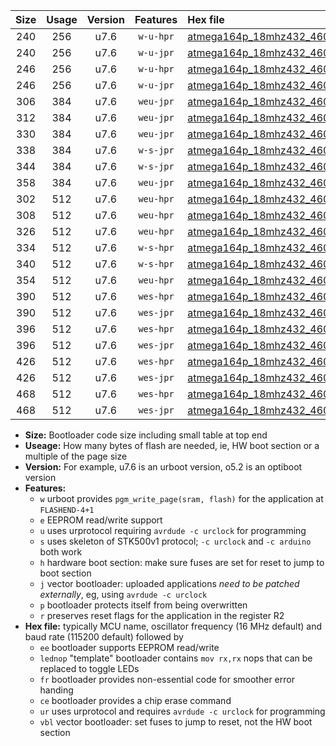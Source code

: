 |Size|Usage|Version|Features|Hex file|
|:-:|:-:|:-:|:-:|:--|
|240|256|u7.6|`w-u-hpr`|[atmega164p_18mhz432_460800bps_ur.hex](https://raw.githubusercontent.com/stefanrueger/urboot/main/atmega164p_18mhz432_460800bps_ur.hex)|
|240|256|u7.6|`w-u-jpr`|[atmega164p_18mhz432_460800bps_ur_vbl.hex](https://raw.githubusercontent.com/stefanrueger/urboot/main/atmega164p_18mhz432_460800bps_ur_vbl.hex)|
|246|256|u7.6|`w-u-hpr`|[atmega164p_18mhz432_460800bps_lednop_ur.hex](https://raw.githubusercontent.com/stefanrueger/urboot/main/atmega164p_18mhz432_460800bps_lednop_ur.hex)|
|246|256|u7.6|`w-u-jpr`|[atmega164p_18mhz432_460800bps_lednop_ur_vbl.hex](https://raw.githubusercontent.com/stefanrueger/urboot/main/atmega164p_18mhz432_460800bps_lednop_ur_vbl.hex)|
|306|384|u7.6|`weu-jpr`|[atmega164p_18mhz432_460800bps_ee_ur_vbl.hex](https://raw.githubusercontent.com/stefanrueger/urboot/main/atmega164p_18mhz432_460800bps_ee_ur_vbl.hex)|
|312|384|u7.6|`weu-jpr`|[atmega164p_18mhz432_460800bps_ee_lednop_ur_vbl.hex](https://raw.githubusercontent.com/stefanrueger/urboot/main/atmega164p_18mhz432_460800bps_ee_lednop_ur_vbl.hex)|
|330|384|u7.6|`weu-jpr`|[atmega164p_18mhz432_460800bps_ee_lednop_fr_ur_vbl.hex](https://raw.githubusercontent.com/stefanrueger/urboot/main/atmega164p_18mhz432_460800bps_ee_lednop_fr_ur_vbl.hex)|
|338|384|u7.6|`w-s-jpr`|[atmega164p_18mhz432_460800bps_vbl.hex](https://raw.githubusercontent.com/stefanrueger/urboot/main/atmega164p_18mhz432_460800bps_vbl.hex)|
|344|384|u7.6|`w-s-jpr`|[atmega164p_18mhz432_460800bps_lednop_vbl.hex](https://raw.githubusercontent.com/stefanrueger/urboot/main/atmega164p_18mhz432_460800bps_lednop_vbl.hex)|
|358|384|u7.6|`weu-jpr`|[atmega164p_18mhz432_460800bps_ee_lednop_fr_ce_ur_vbl.hex](https://raw.githubusercontent.com/stefanrueger/urboot/main/atmega164p_18mhz432_460800bps_ee_lednop_fr_ce_ur_vbl.hex)|
|302|512|u7.6|`weu-hpr`|[atmega164p_18mhz432_460800bps_ee_ur.hex](https://raw.githubusercontent.com/stefanrueger/urboot/main/atmega164p_18mhz432_460800bps_ee_ur.hex)|
|308|512|u7.6|`weu-hpr`|[atmega164p_18mhz432_460800bps_ee_lednop_ur.hex](https://raw.githubusercontent.com/stefanrueger/urboot/main/atmega164p_18mhz432_460800bps_ee_lednop_ur.hex)|
|326|512|u7.6|`weu-hpr`|[atmega164p_18mhz432_460800bps_ee_lednop_fr_ur.hex](https://raw.githubusercontent.com/stefanrueger/urboot/main/atmega164p_18mhz432_460800bps_ee_lednop_fr_ur.hex)|
|334|512|u7.6|`w-s-hpr`|[atmega164p_18mhz432_460800bps.hex](https://raw.githubusercontent.com/stefanrueger/urboot/main/atmega164p_18mhz432_460800bps.hex)|
|340|512|u7.6|`w-s-hpr`|[atmega164p_18mhz432_460800bps_lednop.hex](https://raw.githubusercontent.com/stefanrueger/urboot/main/atmega164p_18mhz432_460800bps_lednop.hex)|
|354|512|u7.6|`weu-hpr`|[atmega164p_18mhz432_460800bps_ee_lednop_fr_ce_ur.hex](https://raw.githubusercontent.com/stefanrueger/urboot/main/atmega164p_18mhz432_460800bps_ee_lednop_fr_ce_ur.hex)|
|390|512|u7.6|`wes-hpr`|[atmega164p_18mhz432_460800bps_ee.hex](https://raw.githubusercontent.com/stefanrueger/urboot/main/atmega164p_18mhz432_460800bps_ee.hex)|
|390|512|u7.6|`wes-jpr`|[atmega164p_18mhz432_460800bps_ee_vbl.hex](https://raw.githubusercontent.com/stefanrueger/urboot/main/atmega164p_18mhz432_460800bps_ee_vbl.hex)|
|396|512|u7.6|`wes-hpr`|[atmega164p_18mhz432_460800bps_ee_lednop.hex](https://raw.githubusercontent.com/stefanrueger/urboot/main/atmega164p_18mhz432_460800bps_ee_lednop.hex)|
|396|512|u7.6|`wes-jpr`|[atmega164p_18mhz432_460800bps_ee_lednop_vbl.hex](https://raw.githubusercontent.com/stefanrueger/urboot/main/atmega164p_18mhz432_460800bps_ee_lednop_vbl.hex)|
|426|512|u7.6|`wes-hpr`|[atmega164p_18mhz432_460800bps_ee_lednop_fr.hex](https://raw.githubusercontent.com/stefanrueger/urboot/main/atmega164p_18mhz432_460800bps_ee_lednop_fr.hex)|
|426|512|u7.6|`wes-jpr`|[atmega164p_18mhz432_460800bps_ee_lednop_fr_vbl.hex](https://raw.githubusercontent.com/stefanrueger/urboot/main/atmega164p_18mhz432_460800bps_ee_lednop_fr_vbl.hex)|
|468|512|u7.6|`wes-hpr`|[atmega164p_18mhz432_460800bps_ee_lednop_fr_ce.hex](https://raw.githubusercontent.com/stefanrueger/urboot/main/atmega164p_18mhz432_460800bps_ee_lednop_fr_ce.hex)|
|468|512|u7.6|`wes-jpr`|[atmega164p_18mhz432_460800bps_ee_lednop_fr_ce_vbl.hex](https://raw.githubusercontent.com/stefanrueger/urboot/main/atmega164p_18mhz432_460800bps_ee_lednop_fr_ce_vbl.hex)|

- **Size:** Bootloader code size including small table at top end
- **Useage:** How many bytes of flash are needed, ie, HW boot section or a multiple of the page size
- **Version:** For example, u7.6 is an urboot version, o5.2 is an optiboot version
- **Features:**
  + `w` urboot provides `pgm_write_page(sram, flash)` for the application at `FLASHEND-4+1`
  + `e` EEPROM read/write support
  + `u` uses urprotocol requiring `avrdude -c urclock` for programming
  + `s` uses skeleton of STK500v1 protocol; `-c urclock` and `-c arduino` both work
  + `h` hardware boot section: make sure fuses are set for reset to jump to boot section
  + `j` vector bootloader: uploaded applications *need to be patched externally*, eg, using `avrdude -c urclock`
  + `p` bootloader protects itself from being overwritten
  + `r` preserves reset flags for the application in the register R2
- **Hex file:** typically MCU name, oscillator frequency (16 MHz default) and baud rate (115200 default) followed by
  + `ee` bootloader supports EEPROM read/write
  + `lednop` "template" bootloader contains `mov rx,rx` nops that can be replaced to toggle LEDs
  + `fr` bootloader provides non-essential code for smoother error handing
  + `ce` bootloader provides a chip erase command
  + `ur` uses urprotocol and requires `avrdude -c urclock` for programming
  + `vbl` vector bootloader: set fuses to jump to reset, not the HW boot section
